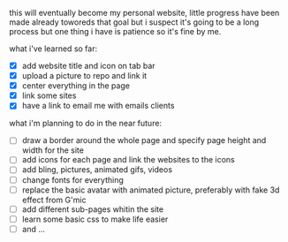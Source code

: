this will eventually become my personal website, little progress have been made already toworeds that goal but i suspect it's going to be a long process but one thing i have is patience so it's fine by me.

what i've learned so far:
- [x] add website title and icon on tab bar
- [x] upload a picture to repo and link it 
- [x] center everything in the page
- [x] link some sites
- [x] have a link to email me with emails clients

what i'm planning to do in the near future:
- [ ] draw a border around the whole page and specify page height and width for the site
- [ ] add icons for each page and link the websites to the icons
- [ ] add bling, pictures, animated gifs, videos
- [ ] change fonts for everything
- [ ] replace the basic avatar with animated picture, preferably with fake 3d effect from G'mic
- [ ] add different sub-pages whitin the site
- [ ] learn some basic css to make life easier
- [ ] and ...
